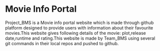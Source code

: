  # Movie Info Portal
 Project_BMS is a Movie info portal website which is made through github platform designed to provide users with information about their favourite movies.This website gives following details of the movie: plot,release date,runtime and rating.This website is made by Team_BMS using several git commands in their local repos and pushed to github.
